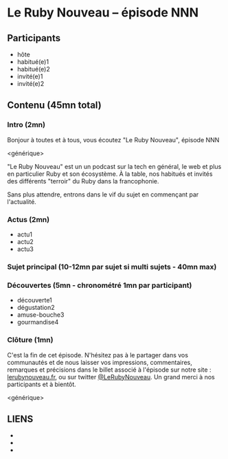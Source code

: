 # Le Ruby Nouveau – épisode NNN

## Participants

  - hôte
  - habitué(e)1
  - habitué(e)2
  - invité(e)1
  - invité(e)2

## Contenu (45mn total)

### Intro (2mn)

Bonjour à toutes et à tous, vous écoutez "Le Ruby Nouveau", épisode NNN

<générique>

"Le Ruby Nouveau" est un un podcast sur la tech en général, le web et plus en particulier Ruby et son écosystème. À la table, nos habitués et invités des différents "terroir" du Ruby dans la francophonie.

<tour de table>

Sans plus attendre, entrons dans le vif du sujet en commençant par l'actualité.

### Actus (2mn)

<jingle>

  - actu1
  - actu2
  - actu3

### Sujet principal (10-12mn par sujet si multi sujets - 40mn max)

<jingle>

### Découvertes (5mn - chronométré 1mn par participant)

<jingle>

  - découverte1
  - dégustation2
  - amuse-bouche3
  - gourmandise4

### Clôture (1mn)

C'est la fin de cet épisode. N'hésitez pas à le partager dans vos communautés et de nous laisser vos impressions, commentaires, remarques et précisions dans le billet associé à l'épisode sur notre site : [lerubynouveau.fr](http://lerubynouveau.fr), ou sur twitter [@LeRubyNouveau](https://www.twitter.com/LeRubyNouveau). Un grand merci à nos participants et à bientôt.

<générique>

## LIENS

  - []()
  - []()
  - []()
